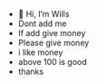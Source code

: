 - 👋 Hi, I’m Wills
- Dont add me
- If add give money
- Please give money
- i like money
- above 100 is good
- thanks
  

<!---
PogBoy68/PogBoy68 is a ✨ special ✨ repository because its `README.md` (this file) appears on your GitHub profile.
You can click the Preview link to take a look at your changes.
--->
